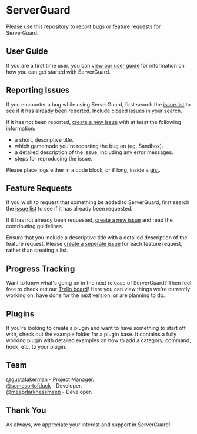 ServerGuard
===========

Please use this repository to report bugs or feature requests for ServerGuard.

User Guide
----------

If you are a first time user, you can [view our user guide](https://github.com/ThrivingVentures/ServerGuard/wiki/User-Guide) for information on how you can get started with ServerGuard.

Reporting Issues
----------------

If you encounter a bug while using ServerGuard, first search the [issue list](https://github.com/ThrivingVentures/ServerGuard/issues) to see if it has already been reported. Include closed issues in your search.

If it has not been reported, [create a new issue](https://github.com/ThrivingVentures/ServerGuard/issues/new) with at least the following information:

- a short, descriptive title.
- which gamemode you're reporting the bug on (eg. Sandbox).
- a detailed description of the issue, including any error messages.
- steps for reproducing the issue.

Please place logs either in a code block, or if long, inside a [gist](https://gist.github.com).

Feature Requests
----------------

If you wish to request that something be added to ServerGuard, first search the [issue list](https://github.com/ThrivingVentures/ServerGuard/issues) to see if it has already been requested.

If it has not already been requested, [create a new issue](https://github.com/ThrivingVentures/ServerGuard/issues/new) and read the contributing guidelines.

Ensure that you include a descriptive title with a detailed description of the feature request.
Please [create a seperate issue](https://github.com/ThrivingVentures/ServerGuard/issues/new) for each feature request, rather than creating a list.

Progress Tracking
-----------------

Want to know what's going on in the next release of ServerGuard? Then feel free to check out our [Trello board](https://trello.com/b/aaDkdWdy/serverguard)! Here you can view things we're currently working on, have done for the next version, or are planning to do.

Plugins
-------

If you're looking to create a plugin and want to have something to start off with, check out the example folder for a plugin base. It contains a fully working plugin with detailed examples on how to add a category, command, hook, etc. to your plugin.

Team
-------------------

[@gustafakerman](https://github.com/gustafakerman) - Project Manager.  
[@somesortofduck](https://github.com/somesortofduck) - Developer.  
[@meepdarknessmeep](https://github.com/meepdarknessmeep) - Developer.

Thank You
-------------------

As always, we appreciate your interest and support in ServerGuard!
